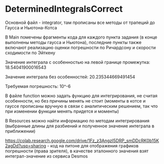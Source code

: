 # DeterminedIntegralsCorrect
Основной файл - integrator, там прописаны все методы от трапеций до Гаусса и Ньютона-Котса

В Main помечены фрагменты кода для каждого пункта задания (в конце выполнены методы гаусса и Ньютона), последние пункты также включают реализацию оценки погрешности по Ричардсону и скорости сходимости по Эйткену

Значение интеграла с особенностью на левой границе промежутка: 18.54041900016543

Значение интеграла без особенностей: 20.235344669491454

Требуемая погрешность: 10^-6

В файле function можно задать функцию для интегрирования, не считая особенности, но без причины менять не стоит (моменты в котсе и гауссе прописаны вручную в связи с аналитическим решением, так что при изменении функции менять придется и моменты)

В Resources можно найти информацию по методам интегрирования (выбранные длины для разбиений и полученное значение интеграла в приближении)

https://colab.research.google.com/drive/1Fz_z3AngzI5DRP_smDDcRK0b15K2agDd?usp=sharing - код на питоне для отображения графиков погрешности (права зрителя), в качестве эталонного значения взят интеграл-значение из сервиса Desmos

